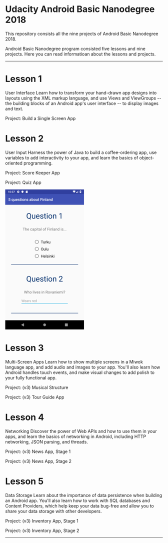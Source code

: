 # Udacity Android Basic Nanodegree 2018

This repository consists all the nine projects of Android Basic Nanodegree 2018.

Android Basic Nanodegree program consisted five lessons and nine projects. Here you can read informatioan about the lessons and projects.

-----

# Lesson 1
User Interface 
Learn how to transform your hand-drawn app designs into layouts using the XML markup language, and use Views and ViewGroups -- the building blocks of an Android app's user interface -- to display images and text. 

Project: Build a Single Screen App

# Lesson 2
User Input 
Harness the power of Java to build a coffee-ordering app, use variables to add interactivity to your app, and learn the basics of object-oriented programming. 

Project: Score Keeper App

Project: Quiz App

<img src="https://github.com/minnake/Udacity_ABND2018/blob/master/Screenshots/Quiz.png" width=50% height=50% />

# Lesson 3
Multi-Screen Apps 
Learn how to show multiple screens in a Miwok language app, and add audio and images to your app. You'll also learn how Android handles touch events, and make visual changes to add polish to your fully functional app. 

Project: (v3) Musical Structure 

Project: (v3) Tour Guide App 

# Lesson 4
Networking 
Discover the power of Web APIs and how to use them in your apps, and learn the basics of networking in Android, including HTTP networking, JSON parsing, and threads. 

Project: (v3) News App, Stage 1 

Project: (v3) News App, Stage 2 

# Lesson 5
Data Storage 
Learn about the importance of data persistence when building an Android app. You'll also learn how to work with SQL databases and Content Providers, which help keep your data bug-free and allow you to share your data storage with other developers. 

Project: (v3) Inventory App, Stage 1 

Project: (v3) Inventory App, Stage 2 

-----

 
